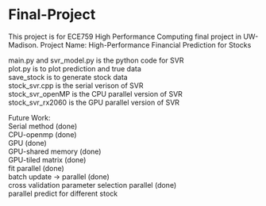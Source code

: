 # Final-Project
This project is for ECE759 High Performance Computing final project in UW-Madison.
Project Name: High-Performance Financial Prediction for Stocks

main.py and svr_model.py is the python code for SVR  
plot.py is to plot prediction and true data  
save_stock is to generate stock data  
stock_svr.cpp is the serial verison of SVR  
stock_svr_openMP is the CPU parallel version of SVR  
stock_svr_rx2060 is the GPU parallel version of SVR  

Future Work:  
Serial method (done)  
CPU-openmp (done)  
GPU (done)  
GPU-shared memory (done)  
GPU-tiled matrix (done)  
fit parallel (done)  
batch update -> parallel (done)  
cross validation parameter selection parallel (done)  
parallel predict for different stock
